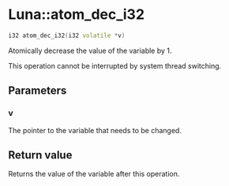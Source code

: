 # Luna::atom_dec_i32

```c++
i32 atom_dec_i32(i32 volatile *v)
```

Atomically decrease the value of the variable by 1. 

This operation cannot be interrupted by system thread switching. 

## Parameters
### v
The pointer to the variable that needs to be changed. 

## Return value
Returns the value of the variable after this operation. 

